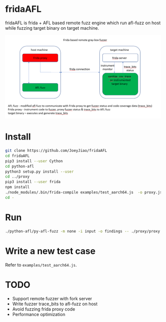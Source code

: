 # fridaAFL
fridaAFL is frida + AFL based remote fuzz engine which run afl-fuzz on host while fuzzing target binary on target machine.

![design](assets/fridaAFL.PNG)

# Install
```bash
git clone https://github.com/JoeyJiao/fridaAFL
cd fridaAFL
pip3 install --user Cython
cd python-afl
python3 setup.py install --user
cd ../proxy
pip3 install --user frida
npm install
./node_modules/.bin/frida-compile examples/test_aarch64.js  -o proxy.js
cd -
```

# Run
```bash
./python-afl/py-afl-fuzz -m none -i input -o findings -- ./proxy/proxy.py -t /data/local/tmp/fuzz-mm-parser
```

# Write a new test case
Refer to `examples/test_aarch64.js`.

# TODO
+ Support remote fuzzer with fork server
+ Write fuzzer trace_bits to afl-fuzz on host
+ Avoid fuzzing frida proxy code
+ Performance optimization
